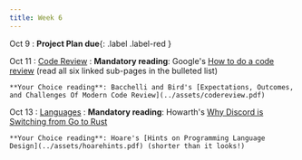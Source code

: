 ```yaml
---
title: Week 6
---
```


Oct 9
 : **Project Plan due**{: .label .label-red } 

Oct 11
: [Code Review](../assets/lecture-04-code-review.pdf)
  : **Mandatory reading**: Google's [How to do a code review](https://google.github.io/eng-practices/review/reviewer/) (read all six linked sub-pages in the bulleted list)

    **Your Choice reading**: Bacchelli and Bird's [Expectations, Outcomes, and Challenges Of Modern Code Review](../assets/codereview.pdf)

Oct 13
: [Languages](../assets/lecture-12-languages.pdf)
  : **Mandatory reading**: Howarth's [Why Discord is Switching from Go to Rust](https://discord.com/blog/why-discord-is-switching-from-go-to-rust)

    **Your Choice reading**: Hoare's [Hints on Programming Language Design](../assets/hoarehints.pdf) (shorter than it looks!)

